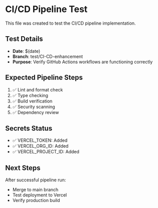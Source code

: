 # CI/CD Pipeline Test

This file was created to test the CI/CD pipeline implementation.

## Test Details
- **Date**: $(date)
- **Branch**: test/CI-CD-enhancement
- **Purpose**: Verify GitHub Actions workflows are functioning correctly

## Expected Pipeline Steps
1. ✅ Lint and format check
2. ✅ Type checking
3. ✅ Build verification
4. ✅ Security scanning
5. ✅ Dependency review

## Secrets Status
- ✅ VERCEL_TOKEN: Added
- ✅ VERCEL_ORG_ID: Added  
- ✅ VERCEL_PROJECT_ID: Added

## Next Steps
After successful pipeline run:
- Merge to main branch
- Test deployment to Vercel
- Verify production build 